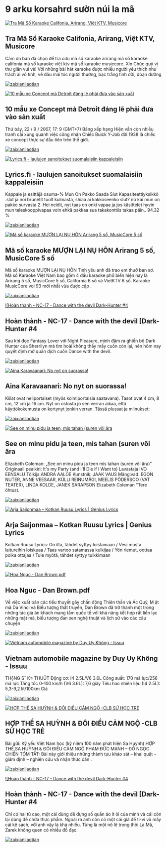 # 9 arku korsahrd sườn núi la mã
<a href="https://mnn.zoosnet.net/LR/Chatpre.aspx?id=MNN94995150&p=https://topgrinding.com/" target="_blank">![Tra Mã Số Karaoke Califonia, Arirang, Việt KTV, Musicore ](https://github.com/technlg/images/blob/main/28.jpg)</a>
## Tra Mã Số Karaoke Califonia, Arirang, Việt KTV, Musicore 
Cảm ơn bạn đã chọn để tra cứu mã số karaoke arirang mã số karaoke califonia mã số karaoke việt ktv mã số karaoke musiccore. Xin Chúc quý vị thư giãn vui vẻ! Với những bài hát karaoke được nhiều người yêu thích như trách ai vô tính, về đâu mái tóc người thương, bạc trắng tình đời, đoạn đường 
<a href="https://mnn.zoosnet.net/LR/Chatpre.aspx?id=MNN94995150&p=https://topgrinding.com/" target="_blank"><img src="https://github.com/technlg/images/raw/main/chat11.jpg" alt="zaixianliaotian"/></a><a href="//whatsapp.shibangsoft.com/WhatsApp.php" ><img src="https://github.com/technlg/images/raw/main/chat11.png" alt=""></a>
<a href="https://mnn.zoosnet.net/LR/Chatpre.aspx?id=MNN94995150&p=https://topgrinding.com/" target="_blank">![10 mẫu xe Concept mà Detroit đáng lẽ phải đưa vào sản xuất ](https://github.com/technlg/images/blob/main/54.jpg)</a>
## 10 mẫu xe Concept mà Detroit đáng lẽ phải đưa vào sản xuất 
Thứ bảy, 22 / 9 / 2007, 17: 9 (GMT+7) Bảng xếp hạng Hiện vẫn còn nhiều tranh cãi xung quanh việc công nhận Chiếc Buick Y-Job đời 1938 là chiếc xe concept thực sự đầu tiên trên thế giới.
<a href="https://mnn.zoosnet.net/LR/Chatpre.aspx?id=MNN94995150&p=https://topgrinding.com/" target="_blank"><img src="https://github.com/technlg/images/raw/main/chat11.jpg" alt="zaixianliaotian"/></a><a href="//whatsapp.shibangsoft.com/WhatsApp.php" ><img src="https://github.com/technlg/images/raw/main/chat11.png" alt=""></a>
<a href="https://mnn.zoosnet.net/LR/Chatpre.aspx?id=MNN94995150&p=https://topgrinding.com/" target="_blank">![Lyrics.fi - laulujen sanoitukset suomalaisiin kappaleisiin](https://github.com/technlg/images/blob/main/7.jpg)</a>
## Lyrics.fi - laulujen sanoitukset suomalaisiin kappaleisiin
Kappale ja esittäjä osuma-% Mun On Pakko Saada Slut Kapasiteettiyksikkö .slut ja noi brunetit tuolt kulmasta, shiaa ai kakkoseenko slut? no kai mun on pakko survasta 2. Hei neidit, nyt taas on onki vapaa ja jos käsittelet hyvin mun teleskooppivapaa voin ehkä pakkaa sua takakonttiis takaa päin.. 94.32 %
<a href="https://mnn.zoosnet.net/LR/Chatpre.aspx?id=MNN94995150&p=https://topgrinding.com/" target="_blank"><img src="https://github.com/technlg/images/raw/main/chat11.jpg" alt="zaixianliaotian"/></a><a href="//whatsapp.shibangsoft.com/WhatsApp.php" ><img src="https://github.com/technlg/images/raw/main/chat11.png" alt=""></a>
<a href="https://mnn.zoosnet.net/LR/Chatpre.aspx?id=MNN94995150&p=https://topgrinding.com/" target="_blank">![Mã số karaoke MƯỢN LẠI NỤ HÔN Arirang 5 số, MusicCore 5 số ](https://github.com/technlg/images/blob/main/12.jpg)</a>
## Mã số karaoke MƯỢN LẠI NỤ HÔN Arirang 5 số, MusicCore 5 số 
Mã số karaoke MƯỢN LẠI NỤ HÔN Tình yêu anh đã trao em thuở ban sơ. Mã số Karaoke Việt Nam bao gồm 4 đầu karaoke phổ biến hiện nay là Arirang 5 số, MusicCore 5 số, California 6 số và VietKTV 6 số. Karaoke MusicCore vol 93 mới nhất vừa được cập .
<a href="https://mnn.zoosnet.net/LR/Chatpre.aspx?id=MNN94995150&p=https://topgrinding.com/" target="_blank"><img src="https://github.com/technlg/images/raw/main/chat11.jpg" alt="zaixianliaotian"/></a><a href="//whatsapp.shibangsoft.com/WhatsApp.php" ><img src="https://github.com/technlg/images/raw/main/chat11.png" alt=""></a>
<a href="https://mnn.zoosnet.net/LR/Chatpre.aspx?id=MNN94995150&p=https://topgrinding.com/" target="_blank">![Hoàn thành - NC-17 - Dance with the devil [Dark-Hunter #4 ](https://github.com/technlg/images/blob/main/56.jpg)</a>
## Hoàn thành - NC-17 - Dance with the devil [Dark-Hunter #4 
Sau khi đọc Fantasy Lover với Night Pleasure, mình đăm ra ghiền bộ Dark Hunter của Sherrilyn mà tìm hoài không thấy mấy cuốn còn lại, nên hôm nay quyết định mở quán dịch cuốn Dance with the devil.
<a href="https://mnn.zoosnet.net/LR/Chatpre.aspx?id=MNN94995150&p=https://topgrinding.com/" target="_blank"><img src="https://github.com/technlg/images/raw/main/chat11.jpg" alt="zaixianliaotian"/></a><a href="//whatsapp.shibangsoft.com/WhatsApp.php" ><img src="https://github.com/technlg/images/raw/main/chat11.png" alt=""></a>
<a href="https://mnn.zoosnet.net/LR/Chatpre.aspx?id=MNN94995150&p=https://topgrinding.com/" target="_blank">![Aina Karavaanari: No nyt on suorassa!](https://github.com/technlg/images/blob/main/3.jpg)</a>
## Aina Karavaanari: No nyt on suorassa!
Kiilat ovat neliportaiset (myös kolmiportaisia saatavana). Tasot ovat 4 cm, 8 cm, 12 cm ja 16 cm. Nyt on ostosta jo sen verran aikaa, että käyttökokemusta on kertynyt jonkin verran. Tässä plussat ja miinukset:
<a href="https://mnn.zoosnet.net/LR/Chatpre.aspx?id=MNN94995150&p=https://topgrinding.com/" target="_blank"><img src="https://github.com/technlg/images/raw/main/chat11.jpg" alt="zaixianliaotian"/></a><a href="//whatsapp.shibangsoft.com/WhatsApp.php" ><img src="https://github.com/technlg/images/raw/main/chat11.png" alt=""></a>
<a href="https://mnn.zoosnet.net/LR/Chatpre.aspx?id=MNN94995150&p=https://topgrinding.com/" target="_blank">![See on minu pidu ja teen, mis tahan (suren või ära ](https://github.com/technlg/images/blob/main/4.jpg)</a>
## See on minu pidu ja teen, mis tahan (suren või ära 
Elizabeth Coleman: „See on minu pidu ja teen mis tahan (suren või ära)" Originaali pealkiri: It's my Party (and I`ll Die if I Want to) Lavastaja IVO EENSALU Tõlkija ANDRA AALOE Kunstnik: JAAK VAUS Mängivad: EGON NUTER, ANNE VEESAAR, KÜLLI REINUMÄGI, MEELIS PÕDERSOO (VAT TEATER), LINDA KOLDE, JANEK SARAPSON Elizabeth Coleman "Tere õhtust.
<a href="https://mnn.zoosnet.net/LR/Chatpre.aspx?id=MNN94995150&p=https://topgrinding.com/" target="_blank"><img src="https://github.com/technlg/images/raw/main/chat11.jpg" alt="zaixianliaotian"/></a><a href="//whatsapp.shibangsoft.com/WhatsApp.php" ><img src="https://github.com/technlg/images/raw/main/chat11.png" alt=""></a>
<a href="https://mnn.zoosnet.net/LR/Chatpre.aspx?id=MNN94995150&p=https://topgrinding.com/" target="_blank">![Arja Saijonmaa – Kotkan Ruusu Lyrics | Genius Lyrics](https://github.com/technlg/images/blob/main/52.jpg)</a>
## Arja Saijonmaa – Kotkan Ruusu Lyrics | Genius Lyrics
Kotkan Ruusu Lyrics: On ilta, tähdet syttyy loistamaan / Vesi musta laitureihin loiskuaa / Taas vartoo satamassa kulkijaa / Yön riemut, oottaa poika ottajaa / Tule myötä, tähdet syttyy tuikkimaan
<a href="https://mnn.zoosnet.net/LR/Chatpre.aspx?id=MNN94995150&p=https://topgrinding.com/" target="_blank"><img src="https://github.com/technlg/images/raw/main/chat11.jpg" alt="zaixianliaotian"/></a><a href="//whatsapp.shibangsoft.com/WhatsApp.php" ><img src="https://github.com/technlg/images/raw/main/chat11.png" alt=""></a>
<a href="https://mnn.zoosnet.net/LR/Chatpre.aspx?id=MNN94995150&p=https://topgrinding.com/" target="_blank">![Hoa Nguc - Dan Brown.pdf](https://github.com/technlg/images/blob/main/16.jpg)</a>
## Hoa Nguc - Dan Brown.pdf
Về việc xuất bản các tiểu thuyết gây chấn động Thiên thần và Ác Quỷ, M ật mã Da Vinci và Biểu tượng thất truyền, Dan Brown đã trở thành một trong những tác giả ăn khách mang tầm quốc tế với khả năng kết hợp rất liền lạc những mật mã, biểu tượng đan xen nghệ thuật và lịch sử vào các câu chuyện 
<a href="https://mnn.zoosnet.net/LR/Chatpre.aspx?id=MNN94995150&p=https://topgrinding.com/" target="_blank"><img src="https://github.com/technlg/images/raw/main/chat11.jpg" alt="zaixianliaotian"/></a><a href="//whatsapp.shibangsoft.com/WhatsApp.php" ><img src="https://github.com/technlg/images/raw/main/chat11.png" alt=""></a>
<a href="https://mnn.zoosnet.net/LR/Chatpre.aspx?id=MNN94995150&p=https://topgrinding.com/" target="_blank">![Vietnam automobile magazine by Duy Uy Không - Issuu](https://github.com/technlg/images/blob/main/21.jpg)</a>
## Vietnam automobile magazine by Duy Uy Không - Issuu
TH§NG Sˇ K≤ THUÜT Động cơ: I4 2.5L/V6 3.6L Công suất: 170 mã lực/256 mã lực Tăng tốc 0-100 km/h (V6 3.6L): 7,6 giây Tiêu hao nhiên liệu (I4 2.5L): 5,3-9,2 lít/100km Giá 
<a href="https://mnn.zoosnet.net/LR/Chatpre.aspx?id=MNN94995150&p=https://topgrinding.com/" target="_blank"><img src="https://github.com/technlg/images/raw/main/chat11.jpg" alt="zaixianliaotian"/></a><a href="//whatsapp.shibangsoft.com/WhatsApp.php" ><img src="https://github.com/technlg/images/raw/main/chat11.png" alt=""></a>
<a href="https://mnn.zoosnet.net/LR/Chatpre.aspx?id=MNN94995150&p=https://topgrinding.com/" target="_blank">![HỢP THỂ SA HUỲNH & ĐÔI ĐIỀU CẢM NGỘ -CLB SỬ HỌC TRẺ](https://github.com/technlg/images/blob/main/48.jpg)</a>
## HỢP THỂ SA HUỲNH & ĐÔI ĐIỀU CẢM NGỘ -CLB SỬ HỌC TRẺ
Bài gửi: Kỷ yếu Việt Nam học (kỷ niệm 100 năm phát hiện Sa Huỳnh) HỢP THỂ SA HUỲNH & ĐÔI ĐIỀU CẢM NGỘ PHẠM ĐỨC MẠNH – ĐỖ NGỌC CHIẾN TÓM TẮT: Bài này giới thiệu những thành tựu khảo sát – khai quật –giám định – nghiên cứu và nhận thức căn .
<a href="https://mnn.zoosnet.net/LR/Chatpre.aspx?id=MNN94995150&p=https://topgrinding.com/" target="_blank"><img src="https://github.com/technlg/images/raw/main/chat11.jpg" alt="zaixianliaotian"/></a><a href="//whatsapp.shibangsoft.com/WhatsApp.php" ><img src="https://github.com/technlg/images/raw/main/chat11.png" alt=""></a>
<a href="https://mnn.zoosnet.net/LR/Chatpre.aspx?id=MNN94995150&p=https://topgrinding.com/" target="_blank">![Hoàn thành - NC-17 - Dance with the devil [Dark-Hunter #4 ](https://github.com/technlg/images/blob/main/1.jpg)</a>
## Hoàn thành - NC-17 - Dance with the devil [Dark-Hunter #4 
Chỉ có hai tủ cao, một cái dùng để đựng số quần áo ít ỏi của mình và cái còn lại dùng để chứa thực phẩm. Ngoài ra anh còn có một cái giá để ti-vi và mấy cái kệ sách, với anh vậy là khá nhiều. Từng là một nô lệ trong thời La Mã, Zarek không quen có nhiều đồ đạc.
<a href="https://mnn.zoosnet.net/LR/Chatpre.aspx?id=MNN94995150&p=https://topgrinding.com/" target="_blank"><img src="https://github.com/technlg/images/raw/main/chat11.jpg" alt="zaixianliaotian"/></a><a href="//whatsapp.shibangsoft.com/WhatsApp.php" ><img src="https://github.com/technlg/images/raw/main/chat11.png" alt=""></a>
